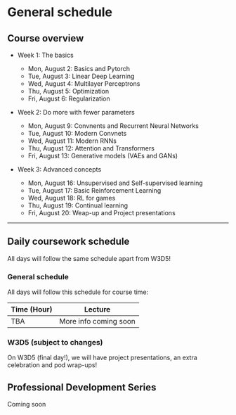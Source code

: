 # General schedule

## Course overview
    
* Week 1: The basics
    * Mon, August 2: Basics and Pytorch
    * Tue, August 3: Linear Deep Learning
    * Wed, August 4: Multilayer Perceptrons
    * Thu, August 5: Optimization
    * Fri, August 6: Regularization
     
* Week 2: Do more with fewer parameters
    * Mon, August 9: Convnents and Recurrent Neural Networks
    * Tue, August 10: Modern Convnets
    * Wed, August 11: Modern RNNs
    * Thu, August 12: Attention and Transformers
    * Fri, August 13: Generative models (VAEs and GANs)
    
* Week 3: Advanced concepts
    * Mon, August 16: Unsupervised and Self-supervised learning
    * Tue, August 17: Basic Reinforcement Learning
    * Wed, August 18: RL for games
    * Thu, August 19: Continual learning
    * Fri, August 20: Weap-up and Project presentations

----

## Daily coursework schedule
All days will follow the same schedule apart from W3D5!

### General schedule
All days will follow this schedule for course time:
 
|    Time (Hour)   |    Lecture                            | 
|------------------|---------------------------------------|
|    TBA           |    More info coming soon              |   


### W3D5 (subject to changes)
On W3D5 (final day!), we will have project presentations, an extra celebration and pod wrap-ups!

## Professional Development Series

Coming soon
